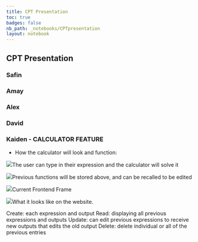 ```yaml
---
title: CPT Presentation
toc: true
badges: false
nb_path: _notebooks/CPTpresentation
layout: notebook
---
```


## CPT Presentation

### Safin

### Amay

### Alex

### David

### Kaiden - CALCULATOR FEATURE
 - How the calculator will look and function:
<p><img src="https://cdn.discordapp.com/attachments/935406715002826813/1068059377287827466/image.png">The user can type in their expression and the calculator will solve it</p>

<p><img src="https://cdn.discordapp.com/attachments/935406715002826813/1068059285361278986/how-does-calculator-work.png">Previous functions will be stored above, and can be recalled to be edited</p>

<p><img src="https://cdn.discordapp.com/attachments/935406715002826813/1068059285734555689/image.png">Current Frontend Frame</p>

<p><img src="https://cdn.discordapp.com/attachments/935406715002826813/1068059285961056276/image.png">What it looks like on the website.</p>

Create: each expression and output
Read: displaying all previous expressions and outputs
Update: can edit previous expressions to receive new outputs that edits the old output
Delete: delete individual or all of the previous entries